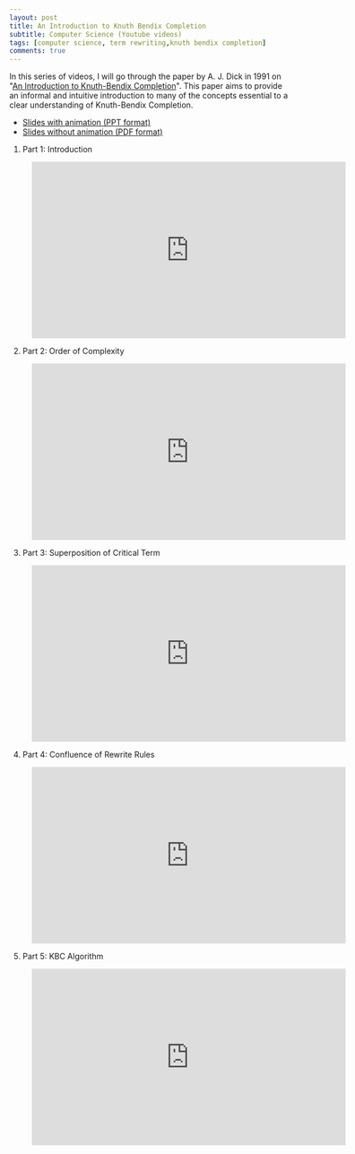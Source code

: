 ```yaml
---
layout: post
title: An Introduction to Knuth Bendix Completion
subtitle: Computer Science (Youtube videos)
tags: [computer science, term rewriting,knuth bendix completion]
comments: true
---
```


In this series of videos, I will go through the paper by A. J. Dick in 1991 on "[An Introduction to Knuth-Bendix Completion](https://www.researchgate.net/publication/220460160_An_Introduction_to_Knuth-Bendix_Completion)". This paper aims to provide an informal and intuitive introduction to many of the concepts essential to a clear understanding of Knuth-Bendix Completion.

- [Slides with animation (PPT format)](https://www.dropbox.com/s/cdjc5u0c00wa5x6/KBC.pptx?dl=0)
- [Slides without animation (PDF format)](https://www.dropbox.com/s/d2knw0mpzwnmixd/KBC_print.pdf?dl=0)

1. Part 1: Introduction

<!-- blank line -->
<figure class="video_container">
  <center><iframe width="560" height="315" src="https://www.youtube.com/embed/cB5lvUK3wLU" frameborder="0" allowfullscreen="true"> </iframe></center>
</figure>
<!-- blank line -->

2. Part 2: Order of Complexity

<!-- blank line -->
<figure class="video_container">
  <center><iframe width="560" height="315" src="https://www.youtube.com/embed/AP8L3OZxO-k" frameborder="0" allowfullscreen="true"> </iframe></center>
</figure>
<!-- blank line -->

3. Part 3: Superposition of Critical Term

<!-- blank line -->
<figure class="video_container">
  <center><iframe width="560" height="315" src="https://www.youtube.com/embed/MNk-no78BKY" frameborder="0" allowfullscreen="true"> </iframe></center>
</figure>
<!-- blank line -->

4. Part 4: Confluence of Rewrite Rules

<!-- blank line -->
<figure class="video_container">
  <center><iframe width="560" height="315" src="https://www.youtube.com/embed/8UkBD3QiYn0" frameborder="0" allowfullscreen="true"> </iframe></center>
</figure>
<!-- blank line -->

5. Part 5: KBC Algorithm

<!-- blank line -->
<figure class="video_container">
  <center><iframe width="560" height="315" src="https://www.youtube.com/embed/Lm13JBiv61k" frameborder="0" allowfullscreen="true"> </iframe></center>
</figure>
<!-- blank line -->
